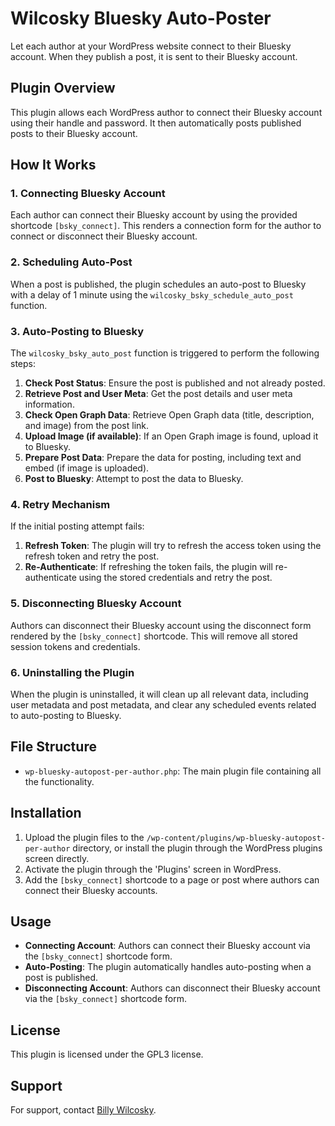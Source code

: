 # Wilcosky Bluesky Auto-Poster

Let each author at your WordPress website connect to their Bluesky account. When they publish a post, it is sent to their Bluesky account.

## Plugin Overview

This plugin allows each WordPress author to connect their Bluesky account using their handle and password. It then automatically posts published posts to their Bluesky account. 

## How It Works

### 1. Connecting Bluesky Account

Each author can connect their Bluesky account by using the provided shortcode `[bsky_connect]`. This renders a connection form for the author to connect or disconnect their Bluesky account.

### 2. Scheduling Auto-Post

When a post is published, the plugin schedules an auto-post to Bluesky with a delay of 1 minute using the `wilcosky_bsky_schedule_auto_post` function. 

### 3. Auto-Posting to Bluesky

The `wilcosky_bsky_auto_post` function is triggered to perform the following steps:

1. **Check Post Status**: Ensure the post is published and not already posted.
2. **Retrieve Post and User Meta**: Get the post details and user meta information.
3. **Check Open Graph Data**: Retrieve Open Graph data (title, description, and image) from the post link.
4. **Upload Image (if available)**: If an Open Graph image is found, upload it to Bluesky.
5. **Prepare Post Data**: Prepare the data for posting, including text and embed (if image is uploaded).
6. **Post to Bluesky**: Attempt to post the data to Bluesky.

### 4. Retry Mechanism

If the initial posting attempt fails:

1. **Refresh Token**: The plugin will try to refresh the access token using the refresh token and retry the post.
2. **Re-Authenticate**: If refreshing the token fails, the plugin will re-authenticate using the stored credentials and retry the post.

### 5. Disconnecting Bluesky Account

Authors can disconnect their Bluesky account using the disconnect form rendered by the `[bsky_connect]` shortcode. This will remove all stored session tokens and credentials.

### 6. Uninstalling the Plugin

When the plugin is uninstalled, it will clean up all relevant data, including user metadata and post metadata, and clear any scheduled events related to auto-posting to Bluesky.

## File Structure

- `wp-bluesky-autopost-per-author.php`: The main plugin file containing all the functionality.

## Installation

1. Upload the plugin files to the `/wp-content/plugins/wp-bluesky-autopost-per-author` directory, or install the plugin through the WordPress plugins screen directly.
2. Activate the plugin through the 'Plugins' screen in WordPress.
3. Add the `[bsky_connect]` shortcode to a page or post where authors can connect their Bluesky accounts.

## Usage

- **Connecting Account**: Authors can connect their Bluesky account via the `[bsky_connect]` shortcode form.
- **Auto-Posting**: The plugin automatically handles auto-posting when a post is published.
- **Disconnecting Account**: Authors can disconnect their Bluesky account via the `[bsky_connect]` shortcode form.

## License

This plugin is licensed under the GPL3 license.

## Support

For support, contact [Billy Wilcosky](https://wilcosky.com).
